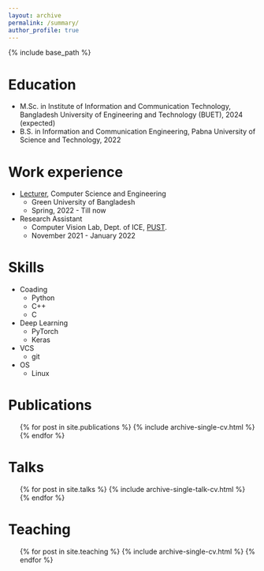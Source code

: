 ```yaml
---
layout: archive
permalink: /summary/
author_profile: true
---
```


{% include base_path %}

Education
======
* M.Sc. in Institute of Information and Communication Technology, Bangladesh University of Engineering and Technology (BUET), 2024 (expected)
* B.S. in Information and Communication Engineering, Pabna University of Science and Technology, 2022


Work experience
======
* [Lecturer](https://green.edu.bd/faculty-profile/dept-of-cse/md-riad-hassan/), Computer Science and Engineering
  * Green University of Bangladesh
  * Spring, 2022 - Till now
* Research Assistant
  * Computer Vision Lab, Dept. of ICE, [PUST](https://pust.ac.bd/).
  * November 2021 - January 2022

  
Skills
======
* Coading
  * Python
  * C++
  * C
* Deep Learning
  * PyTorch
  * Keras
* VCS
  * git
* OS
  * Linux


Publications
======
  <ul>{% for post in site.publications %}
    {% include archive-single-cv.html %}
  {% endfor %}</ul>
  
Talks
======
  <ul>{% for post in site.talks %}
    {% include archive-single-talk-cv.html %}
  {% endfor %}</ul>
  
Teaching
======
  <ul>{% for post in site.teaching %}
    {% include archive-single-cv.html %}
  {% endfor %}</ul>
  
